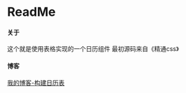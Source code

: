 # ReadMe

#### 关于

这个就是使用表格实现的一个日历组件
最初源码来自《精通css》

#### 博客

[我的博客-构建日历表](https://bladexue.github.io/2020/03/19/cbb-table-based-calendar/)

